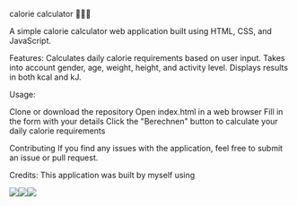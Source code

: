 calorie calculator 🍔🥦💪

A simple calorie calculator web application built using HTML, CSS, and JavaScript.

Features:
Calculates daily calorie requirements based on user input.
Takes into account gender, age, weight, height, and activity level.
Displays results in both kcal and kJ.

Usage:

Clone or download the repository
Open index.html in a web browser
Fill in the form with your details
Click the "Berechnen" button to calculate your daily calorie requirements

Contributing
If you find any issues with the application, feel free to submit an issue or pull request.

Credits:
This application was built by myself using

<img src="https://img.icons8.com/color/96/000000/html-5.png"/><img src="https://img.icons8.com/color/96/000000/css3.png"/><img src="https://img.icons8.com/color/96/000000/javascript.png"/>
